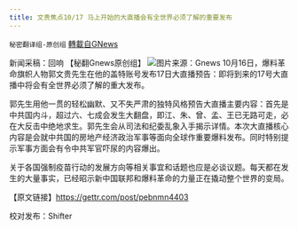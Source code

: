 ```yaml
---
title: 文贵焦点10/17 马上开始的大直播会有全世界必须了解的重要发布
---
```

`秘密翻译组-原创组` [轉載自GNews](https://gnews.org/zh-hans/1599566/)

新闻采稿：回响 【秘翻Gnews原创组】
![](https://assets.gnews.org/wp-content/uploads/2021/10/Pictu-scaled.jpg)图片来源：Gnews
10月16日，爆料革命旗帜人物郭文贵先生在他的盖特账号发布17日大直播预告：即将到来的17号大直播中将会有全世界必须了解的重大发布。

郭先生用他一贯的轻松幽默、又不失严肃的独特风格预告大直播主要内容：首先是中共国内斗，超过六、七成会发生大翻盘，即江、朱、曾、孟、王已无路可走，必在大反击中绝地求生。郭先生会从司法和纪委乱象入手揭示详情。本次大直播核心内容是会就中共国的房地产经济政治军事等面向全球作重要爆料发布。同时特别提示军事方面会有令中共军官吓尿的内容爆出。

关于各国强制疫苗行动的发展方向等相关事宜和话题也应是必谈议题。每天都在发生的大量事实，已经昭示新中国联邦和爆料革命的力量正在撬动整个世界的变局。

【原文链接】https://gettr.com/post/pebnmn4403

校对发布：Shifter
